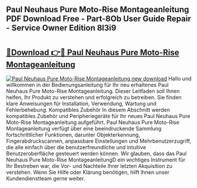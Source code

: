 ## Paul Neuhaus Pure Moto-Rise Montageanleitung PDF Download Free - Part-8Ob User Guide Repair - Service Owner Edition 8l3i9

# <h2><a href="http://df6m6y.blite.top/?on=Paul+Neuhaus+Pure+Moto-Rise+Montageanleitung">🔗Download 👉🔴 Paul Neuhaus Pure Moto-Rise Montageanleitung</a></h2>

[![Paul Neuhaus Pure Moto-Rise Montageanleitung new download](https://i.imgur.com/lujVjoI.png)](http://df6m6y.blite.top/?on=Paul+Neuhaus+Pure+Moto-Rise+Montageanleitung)
Hallo und willkommen in der Bedienungsanleitung für Ihr neu erhaltenes Paul Neuhaus Pure Moto-Rise Montageanleitung. Dieser Leitfaden soll Ihnen helfen, Ihr Produkt zu verstehen und erfolgreich zu betreiben. Sie finden klare Anweisungen für Installation, Verwendung, Wartung und Fehlerbehebung. Kompatibles Zubehör In diesem Abschnitt werden kompatibles Zubehör und Peripheriegeräte für Ihr neues Paul Neuhaus Pure Moto-Rise Montageanleitung aufgeführt. Paul Neuhaus Pure Moto-Rise Montageanleitung verfügt über eine beeindruckende Sammlung fortschrittlicher Funktionen, darunter Objekterkennung, Fingerabdruckscannen, anpassbare Einstellungen und Mehrbenutzerzugriff, die alle einfach über die benutzerfreundliche und intuitive Benutzeroberfläche gesteuert werden können. Wir glauben, dass das Paul Neuhaus Pure Moto-Rise MontageanleitungD ein wichtiges Instrument für Ihr Bestreben war, die Vor- und Nachteile Ihrer letzten Akquisition zu verstehen. Wenn Sie Hilfe oder Klärung benötigen, hilft Ihnen unser Kundendienstteam gerne weiter.
